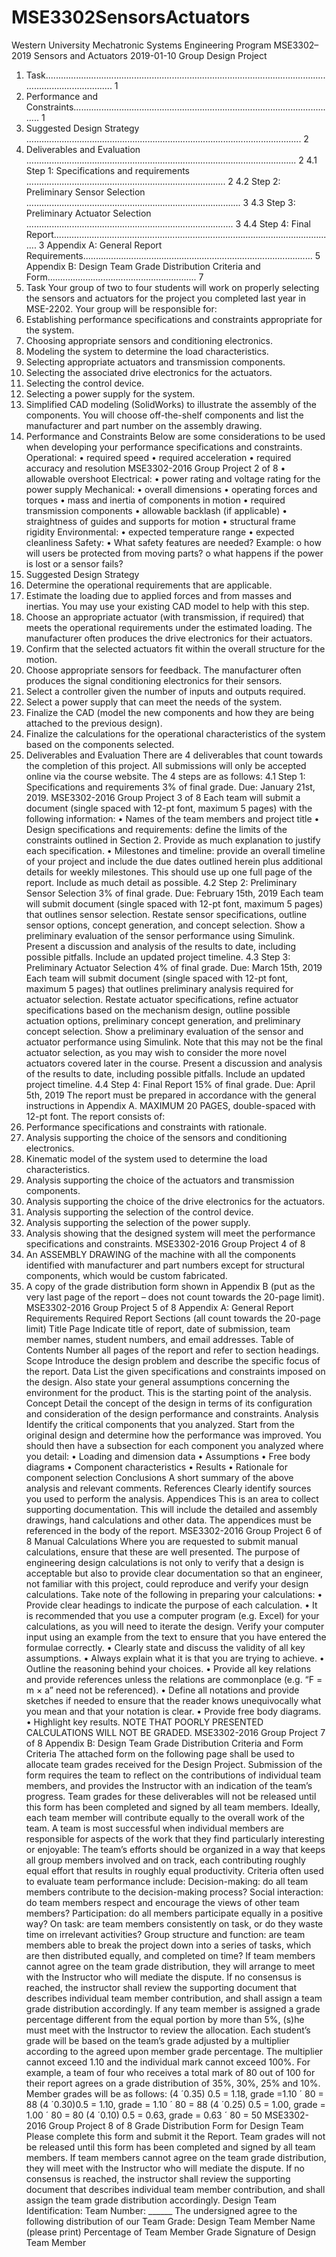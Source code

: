 # MSE3302SensorsActuators

Western University
Mechatronic Systems Engineering Program
MSE3302–2019 Sensors and Actuators
2019-01-10
Group Design Project
1. Task................................................................................................................................................. 1
2. Performance and Constraints......................................................................................................... 1
3. Suggested Design Strategy ............................................................................................................. 2
4. Deliverables and Evaluation ........................................................................................................... 2
4.1 Step 1: Specifications and requirements ............................................................................... 2
4.2 Step 2: Preliminary Sensor Selection ..................................................................................... 3
4.3 Step 3: Preliminary Actuator Selection .................................................................................. 3
4.4 Step 4: Final Report................................................................................................................ 3
Appendix A: General Report Requirements........................................................................................... 5
Appendix B: Design Team Grade Distribution Criteria and Form........................................................... 7
1. Task
Your group of two to four students will work on properly selecting the sensors and actuators
for the project you completed last year in MSE-2202.
Your group will be responsible for:
1. Establishing performance specifications and constraints appropriate for the
system.
2. Choosing appropriate sensors and conditioning electronics.
3. Modeling the system to determine the load characteristics.
4. Selecting appropriate actuators and transmission components.
5. Selecting the associated drive electronics for the actuators.
6. Selecting the control device.
7. Selecting a power supply for the system.
8. Simplified CAD modeling (SolidWorks) to illustrate the assembly of the
components.
You will choose off-the-shelf components and list the manufacturer and part number on the
assembly drawing.
2. Performance and Constraints
Below are some considerations to be used when developing your performance specifications
and constraints.
Operational:
• required speed
• required acceleration
• required accuracy and resolution
MSE3302-2016 Group Project 2 of 8
• allowable overshoot
Electrical:
• power rating and voltage rating for the power supply
Mechanical:
• overall dimensions
• operating forces and torques
• mass and inertia of components in motion
• required transmission components
• allowable backlash (if applicable)
• straightness of guides and supports for motion
• structural frame rigidity
Environmental:
• expected temperature range
• expected cleanliness
Safety:
• What safety features are needed? Example:
o how will users be protected from moving parts?
o what happens if the power is lost or a sensor fails?
3. Suggested Design Strategy
1. Determine the operational requirements that are applicable.
2. Estimate the loading due to applied forces and from masses and inertias. You may use
your existing CAD model to help with this step.
3. Choose an appropriate actuator (with transmission, if required) that meets the
operational requirements under the estimated loading. The manufacturer often
produces the drive electronics for their actuators.
4. Confirm that the selected actuators fit within the overall structure for the motion.
5. Choose appropriate sensors for feedback. The manufacturer often produces the signal
conditioning electronics for their sensors.
6. Select a controller given the number of inputs and outputs required.
7. Select a power supply that can meet the needs of the system.
8. Finalize the CAD (model the new components and how they are being attached to the
previous design).
9. Finalize the calculations for the operational characteristics of the system based on the
components selected.
4. Deliverables and Evaluation
There are 4 deliverables that count towards the completion of this project. All submissions will
only be accepted online via the course website. The 4 steps are as follows:
4.1 Step 1: Specifications and requirements
3% of final grade. Due: January 21st, 2019.
MSE3302-2016 Group Project 3 of 8
Each team will submit a document (single spaced with 12-pt font, maximum 5 pages) with
the following information:
• Names of the team members and project title
• Design specifications and requirements: define the limits of the constraints
outlined in Section 2. Provide as much explanation to justify each specification.
• Milestones and timeline: provide an overall timeline of your project and include
the due dates outlined herein plus additional details for weekly milestones. This
should use up one full page of the report. Include as much detail as possible.
4.2 Step 2: Preliminary Sensor Selection
3% of final grade. Due: February 15th, 2019
Each team will submit document (single spaced with 12-pt font, maximum 5 pages) that
outlines sensor selection. Restate sensor specifications, outline sensor options, concept
generation, and concept selection. Show a preliminary evaluation of the sensor performance
using Simulink. Present a discussion and analysis of the results to date, including possible
pitfalls. Include an updated project timeline.
4.3 Step 3: Preliminary Actuator Selection
4% of final grade. Due: March 15th, 2019
Each team will submit document (single spaced with 12-pt font, maximum 5 pages) that
outlines preliminary analysis required for actuator selection. Restate actuator specifications,
refine actuator specifications based on the mechanism design, outline possible actuation
options, preliminary concept generation, and preliminary concept selection. Show a preliminary
evaluation of the sensor and actuator performance using Simulink. Note that this may not be
the final actuator selection, as you may wish to consider the more novel actuators covered later
in the course. Present a discussion and analysis of the results to date, including possible pitfalls.
Include an updated project timeline.
4.4 Step 4: Final Report
15% of final grade. Due: April 5th, 2019
The report must be prepared in accordance with the general instructions in Appendix A.
MAXIMUM 20 PAGES, double-spaced with 12-pt font.
The report consists of:
1. Performance specifications and constraints with rationale.
2. Analysis supporting the choice of the sensors and conditioning electronics.
3. Kinematic model of the system used to determine the load characteristics.
4. Analysis supporting the choice of the actuators and transmission components.
5. Analysis supporting the choice of the drive electronics for the actuators.
6. Analysis supporting the selection of the control device.
7. Analysis supporting the selection of the power supply.
8. Analysis showing that the designed system will meet the performance specifications
and constraints.
MSE3302-2016 Group Project 4 of 8
9. An ASSEMBLY DRAWING of the machine with all the components identified with
manufacturer and part numbers except for structural components, which would be
custom fabricated.
10. A copy of the grade distribution form shown in Appendix B (put as the very last page
of the report – does not count towards the 20-page limit).
MSE3302-2016 Group Project 5 of 8
Appendix A: General Report Requirements
Required Report Sections (all count towards the 20-page limit)
Title Page
Indicate title of report, date of submission, team member names, student numbers, and email addresses.
Table of Contents
Number all pages of the report and refer to section headings.
Scope
Introduce the design problem and describe the specific focus of the report.
Data
List the given specifications and constraints imposed on the design. Also state your general
assumptions concerning the environment for the product. This is the starting point of the
analysis.
Concept
Detail the concept of the design in terms of its configuration and consideration of the design
performance and constraints.
Analysis
Identify the critical components that you analyzed. Start from the original design and
determine how the performance was improved. You should then have a subsection for each
component you analyzed where you detail:
• Loading and dimension data
• Assumptions
• Free body diagrams
• Component characteristics
• Results
• Rationale for component selection
Conclusions
A short summary of the above analysis and relevant comments.
References
Clearly identify sources you used to perform the analysis.
Appendices
This is an area to collect supporting documentation. This will include the detailed and
assembly drawings, hand calculations and other data. The appendices must be referenced in
the body of the report.
MSE3302-2016 Group Project 6 of 8
Manual Calculations
Where you are requested to submit manual calculations, ensure that these are well
presented. The purpose of engineering design calculations is not only to verify that a design is
acceptable but also to provide clear documentation so that an engineer, not familiar with this
project, could reproduce and verify your design calculations. Take note of the following in
preparing your calculations:
• Provide clear headings to indicate the purpose of each calculation.
• It is recommended that you use a computer program (e.g. Excel) for your calculations, as
you will need to iterate the design. Verify your computer input using an example from
the text to ensure that you have entered the formulae correctly.
• Clearly state and discuss the validity of all key assumptions.
• Always explain what it is that you are trying to achieve.
• Outline the reasoning behind your choices.
• Provide all key relations and provide references unless the relations are commonplace
(e.g. “F = m × a” need not be referenced).
• Define all notations and provide sketches if needed to ensure that the reader knows
unequivocally what you mean and that your notation is clear.
• Provide free body diagrams.
• Highlight key results.
NOTE THAT POORLY PRESENTED CALCULATIONS WILL NOT BE GRADED.
MSE3302-2016 Group Project 7 of 8
Appendix B: Design Team Grade Distribution Criteria and Form
Criteria
The attached form on the following page shall be used to allocate team grades received for
the Design Project. Submission of the form requires the team to reflect on the contributions of
individual team members, and provides the Instructor with an indication of the team’s
progress. Team grades for these deliverables will not be released until this form has been
completed and signed by all team members.
Ideally, each team member will contribute equally to the overall work of the team. A team is
most successful when individual members are responsible for aspects of the work that they find
particularly interesting or enjoyable: The team’s efforts should be organized in a way that
keeps all group members involved and on track, each contributing roughly equal effort that
results in roughly equal productivity.
Criteria often used to evaluate team performance include:
Decision-making: do all team members contribute to the decision-making process?
Social interaction: do team members respect and encourage the views of other team
members?
Participation: do all members participate equally in a positive way?
On task: are team members consistently on task, or do they waste time on irrelevant
activities?
Group structure and function: are team members able to break the project down into a
series of tasks, which are then distributed equally, and completed on time?
If team members cannot agree on the team grade distribution, they will arrange to meet
with the Instructor who will mediate the dispute. If no consensus is reached, the instructor shall
review the supporting document that describes individual team member contribution, and shall
assign a team grade distribution accordingly. If any team member is assigned a grade
percentage different from the equal portion by more than 5%, (s)he must meet with the
Instructor to review the allocation.
Each student’s grade will be based on the team’s grade adjusted by a multiplier according to
the agreed upon member grade percentage. The multiplier cannot exceed 1.10 and the
individual mark cannot exceed 100%. For example, a team of four who receives a total mark of
80 out of 100 for their report agrees on a grade distribution of 35%, 30%, 25% and 10%.
Member grades will be as follows:
(4 ´0.35)
0.5 = 1.18, grade =1.10 ´ 80 = 88
(4 ´0.30)0.5 = 1.10, grade = 1.10 ´ 80 = 88
(4 ´0.25)
0.5 = 1.00, grade = 1.00 ´ 80 = 80
(4 ´0.10)
0.5 = 0.63, grade = 0.63 ´ 80 = 50
MSE3302-2016 Group Project 8 of 8
Grade Distribution Form for Design Team
Please complete this form and submit it the Report. Team grades will not be released until
this form has been completed and signed by all team members. If team members cannot agree
on the team grade distribution, they will meet with the Instructor who will mediate the dispute.
If no consensus is reached, the instructor shall review the supporting document that describes
individual team member contribution, and shall assign the team grade distribution accordingly.
Design Team Identification:
Team Number: ______
The undersigned agree to the following distribution of our Team Grade:
Design Team Member Name
(please print)
Percentage of Team
Member Grade
Signature of Design Team Member